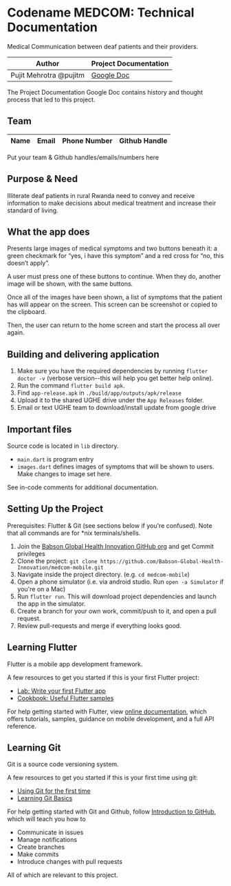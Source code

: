 # Codename MEDCOM: Technical Documentation

Medical Communication between deaf patients and their providers.

| Author                 | Project Documentation                                                                                          |
| ---------------------- | -------------------------------------------------------------------------------------------------------------- |
| Pujit Mehrotra @pujitm | [Google Doc](https://docs.google.com/document/d/16ROadBl7y1eWteVPUeHejW2OV5tgC0HuGxhGBRTrgR0/edit?usp=sharing) |

The Project Documentation Google Doc contains history and thought process that led to this project.

## Team

| Name | Email | Phone Number | Github Handle |
| ---- | ----- | ------------ | ------------- |

Put your team & Github handles/emails/numbers here

## Purpose & Need

Illiterate deaf patients in rural Rwanda need to convey and receive information
to make decisions about medical treatment and increase their standard of living.

## What the app does

Presents large images of medical symptoms and two buttons beneath it: a green checkmark for “yes, i have this symptom” and a red cross for “no, this doesn’t apply”.

A user must press one of these buttons to continue. When they do, another image will be shown, with the same buttons.

Once all of the images have been shown, a list of symptoms that the patient has will appear on the screen. This screen can be screenshot or copied to the clipboard.

Then, the user can return to the home screen and start the process all over again.

## Building and delivering application

1. Make sure you have the required dependencies by running `flutter doctor -v` (verbose version--this will help you get better help online).
2. Run the command `flutter build apk`.
3. Find `app-release.apk` in `./build/app/outputs/apk/release`
4. Upload it to the shared UGHE drive under the `App Releases` folder.
5. Email or text UGHE team to download/install update from google drive

## Important files

Source code is located in `lib` directory.

- `main.dart` is program entry
- `images.dart` defines images of symptoms that will be shown to users. Make changes to image set here.

See in-code comments for additional documentation.

## Setting Up the Project

Prerequisites: Flutter & Git (see sections below if you're confused). Note that all commands are for \*nix terminals/shells.

1. Join the [Babson Global Health Innovation GitHub org](https://github.com/Babson-Global-Health-Innovation) and get Commit privileges
2. Clone the project: `git clone https://github.com/Babson-Global-Health-Innovation/medcom-mobile.git`
3. Navigate inside the project directory. (e.g. `cd medcom-mobile`)
4. Open a phone simulator (i.e. via android studio. Run `open -a Simulator` if you're on a Mac)
5. Run `flutter run`. This will download project dependencies and launch the app in the simulator.
6. Create a branch for your own work, commit/push to it, and open a pull request.
7. Review pull-requests and merge if everything looks good.

## Learning Flutter

Flutter is a mobile app development framework.

A few resources to get you started if this is your first Flutter project:

- [Lab: Write your first Flutter app](https://flutter.dev/docs/get-started/codelab)
- [Cookbook: Useful Flutter samples](https://flutter.dev/docs/cookbook)

For help getting started with Flutter, view
[online documentation](https://flutter.dev/docs), which offers tutorials,
samples, guidance on mobile development, and a full API reference.

## Learning Git

Git is a source code versioning system.

A few resources to get you started if this is your first time using git:

- [Using Git for the first time](https://docs.github.com/en/get-started/quickstart/set-up-git)
- [Learning Git Basics](https://learngitbranching.js.org/)

For help getting started with Git and Github, follow
[Introduction to GitHub](https://lab.github.com/githubtraining/introduction-to-github), which will teach you how to

- Communicate in issues
- Manage notifications
- Create branches
- Make commits
- Introduce changes with pull requests

All of which are relevant to this project.
